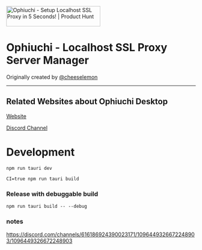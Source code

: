 <a href="https://www.producthunt.com/posts/ophiuchi?embed=true&utm_source=badge-featured&utm_medium=badge&utm_souce=badge-ophiuchi" target="_blank"><img src="https://api.producthunt.com/widgets/embed-image/v1/featured.svg?post_id=462347&theme=light" alt="Ophiuchi - Setup&#0032;Localhost&#0032;SSL&#0032;Proxy&#0032;in&#0032;5&#0032;Seconds&#0033; | Product Hunt" style="width: 250px; height: 54px;" width="250" height="54" /></a>


# Ophiuchi - Localhost SSL Proxy Server Manager



Originally created by [@cheeselemon](https://github.com/cheeselemon)


--- 

## Related Websites about Ophiuchi Desktop

[Website](https://www.ophiuchi.dev/)

[Discord Channel](https://discord.gg/fpp8kNyPtz)


# Development

```
npm run tauri dev
```

```
CI=true npm run tauri build 
```


### Release with debuggable build
```
npm run tauri build -- --debug

```

### notes 

https://discord.com/channels/616186924390023171/1096449326672248903/1096449326672248903

